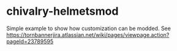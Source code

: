 chivalry-helmetsmod
===================

Simple example to show how customization can be modded. See https://tornbannerjira.atlassian.net/wiki/pages/viewpage.action?pageId=23789595
